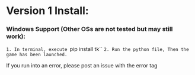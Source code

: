 # Version 1 Install:

### Windows Support (Other OSs are not tested but may still work):
`1. In terminal, execute `pip install tk``
`2. Run the python file, Then the game has been launched.`

If you run into an error, please post an issue with the error tag
